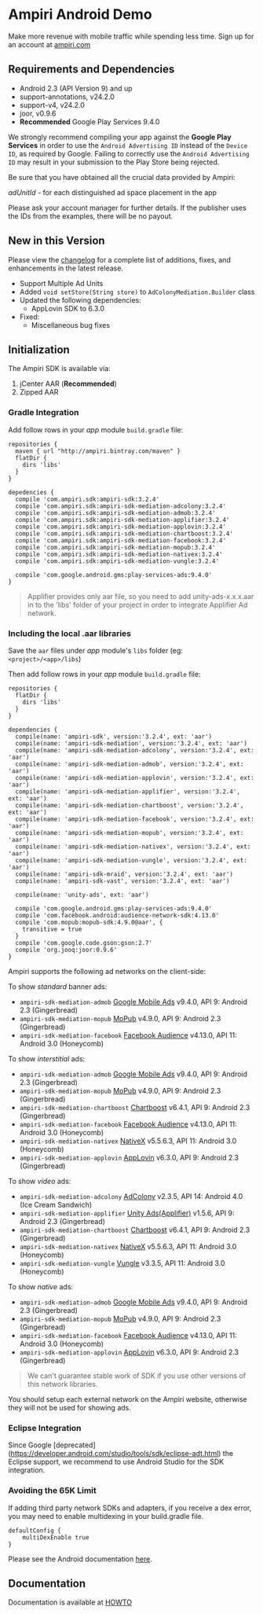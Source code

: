 # Ampiri Android Demo

Make more revenue with mobile traffic while spending less time.
Sign up for an account at [ampiri.com](https://ampiri.com)

## Requirements and Dependencies ##

* Android 2.3 (API Version 9) and up
* support-annotations, v24.2.0
* support-v4, v24.2.0
* joor, v0.9.6
* **Recommended** Google Play Services 9.4.0

We strongly recommend compiling your app against the **Google Play Services** in order to use the `Android Advertising ID` instead of the `Device ID`,
as required by Google. Failing to correctly use the `Android Advertising ID` may result in your submission to the Play Store being rejected.

Be sure that you have obtained all the crucial data provided by Ampiri:

*adUnitId* - for each distinguished ad space placement in the app

Please ask your account manager for further details. If the publisher uses the IDs from the examples, there will be no payout.

## New in this Version
Please view the [changelog](CHANGELOG.md) for a complete list of additions, fixes, and enhancements in the latest release.

- Support Multiple Ad Units
- Added `void setStore(String store)` to `AdColonyMediation.Builder` class
- Updated the following dependencies:
	- AppLovin SDK to 6.3.0
- Fixed:
    - Miscellaneous bug fixes

## Initialization ##

The Ampiri SDK is available via:

1. jCenter AAR (**Recommended**)
2. Zipped AAR

### Gradle Integration ###

Add follow rows in your _app_ module `build.gradle` file:

```
repositories {
  maven { url "http://ampiri.bintray.com/maven" }
  flatDir {
    dirs 'libs'
  }
}

depedencies {
  compile 'com.ampiri.sdk:ampiri-sdk:3.2.4'
  compile 'com.ampiri.sdk:ampiri-sdk-mediation-adcolony:3.2.4'
  compile 'com.ampiri.sdk:ampiri-sdk-mediation-admob:3.2.4'
  compile 'com.ampiri.sdk:ampiri-sdk-mediation-applifier:3.2.4'
  compile 'com.ampiri.sdk:ampiri-sdk-mediation-applovin:3.2.4'
  compile 'com.ampiri.sdk:ampiri-sdk-mediation-chartboost:3.2.4'
  compile 'com.ampiri.sdk:ampiri-sdk-mediation-facebook:3.2.4'
  compile 'com.ampiri.sdk:ampiri-sdk-mediation-mopub:3.2.4'
  compile 'com.ampiri.sdk:ampiri-sdk-mediation-nativex:3.2.4'
  compile 'com.ampiri.sdk:ampiri-sdk-mediation-vungle:3.2.4'

  compile 'com.google.android.gms:play-services-ads:9.4.0'
}
```
> Applifier provides only aar file, so you need to add unity-ads-x.x.x.aar in to the 'libs' folder of your project in order to integrate Applifier Ad network.

### Including the local .aar libraries ###

Save the `aar` files under _app_ module's `libs` folder (eg: `<project>/<app>/libs`)

Then add follow rows in your _app_ module `build.gradle` file:

```
repositories {
  flatDir {
    dirs 'libs'
  }
}

dependencies {
  compile(name: 'ampiri-sdk', version:'3.2.4', ext: 'aar')
  compile(name: 'ampiri-sdk-mediation', version:'3.2.4', ext: 'aar')
  compile(name: 'ampiri-sdk-mediation-adcolony', version:'3.2.4', ext: 'aar')
  compile(name: 'ampiri-sdk-mediation-admob', version:'3.2.4', ext: 'aar')
  compile(name: 'ampiri-sdk-mediation-applovin', version:'3.2.4', ext: 'aar')
  compile(name: 'ampiri-sdk-mediation-applifier', version:'3.2.4', ext: 'aar')
  compile(name: 'ampiri-sdk-mediation-chartboost', version:'3.2.4', ext: 'aar')
  compile(name: 'ampiri-sdk-mediation-facebook', version:'3.2.4', ext: 'aar')
  compile(name: 'ampiri-sdk-mediation-mopub', version:'3.2.4', ext: 'aar')
  compile(name: 'ampiri-sdk-mediation-nativex', version:'3.2.4', ext: 'aar')
  compile(name: 'ampiri-sdk-mediation-vungle', version:'3.2.4', ext: 'aar')
  compile(name: 'ampiri-sdk-mraid', version:'3.2.4', ext: 'aar')
  compile(name: 'ampiri-sdk-vast', version:'3.2.4', ext: 'aar')

  compile(name: 'unity-ads', ext: 'aar')

  compile 'com.google.android.gms:play-services-ads:9.4.0'
  compile 'com.facebook.android:audience-network-sdk:4.13.0'
  compile 'com.mopub:mopub-sdk:4.9.0@aar', {
    transitive = true
  }
  compile 'com.google.code.gson:gson:2.7'
  compile 'org.jooq:joor:0.9.6'
}
```

Ampiri supports the following ad networks on the client-side:

To show *standard* banner ads:

* `ampiri-sdk-mediation-admob` [Google Mobile Ads](https://developers.google.com/admob/android/quick-start) v9.4.0, API 9: Android 2.3 (Gingerbread)
* `ampiri-sdk-mediation-mopub` [MoPub](https://github.com/mopub/mopub-android-sdk) v4.9.0, API 9: Android 2.3 (Gingerbread)
* `ampiri-sdk-mediation-facebook` [Facebook Audience](https://developers.facebook.com/docs/audience-network) v4.13.0, API 11: Android 3.0 (Honeycomb)

To show *interstitial* ads:

* `ampiri-sdk-mediation-admob` [Google Mobile Ads](https://developers.google.com/admob/android/quick-start) v9.4.0, API 9: Android 2.3 (Gingerbread)
* `ampiri-sdk-mediation-mopub` [MoPub](https://github.com/mopub/mopub-android-sdk) v4.9.0, API 9: Android 2.3 (Gingerbread)
* `ampiri-sdk-mediation-chartboost` [Chartboost](https://answers.chartboost.com/hc/en-us/articles/201219545-Download-Integrate-the-Chartboost-SDK-for-Android) v6.4.1, API 9: Android 2.3 (Gingerbread)
* `ampiri-sdk-mediation-facebook` [Facebook Audience](https://developers.facebook.com/docs/audience-network) v4.13.0, API 11: Android 3.0 (Honeycomb)
* `ampiri-sdk-mediation-nativex` [NativeX](https://github.com/nativex/NativeX-Android-SDK) v5.5.6.3, API 11: Android 3.0 (Honeycomb)
* `ampiri-sdk-mediation-applovin` [AppLovin](https://github.com/AppLovin/Android-Demo-App) v6.3.0, API 9: Android 2.3 (Gingerbread)

To show *video* ads:

* `ampiri-sdk-mediation-adcolony` [AdColony](https://github.com/AdColony/AdColony-Android-SDK) v2.3.5, API 14: Android 4.0 (Ice Cream Sandwich)
* `ampiri-sdk-mediation-applifier` [Unity Ads(Applifier)](https://github.com/Applifier/unity-ads-sdk) v1.5.6, API 9: Android 2.3 (Gingerbread)
* `ampiri-sdk-mediation-chartboost` [Chartboost](https://answers.chartboost.com/hc/en-us/articles/201219545-Download-Integrate-the-Chartboost-SDK-for-Android) v6.4.1, API 9: Android 2.3 (Gingerbread)
* `ampiri-sdk-mediation-nativex` [NativeX](https://github.com/nativex/NativeX-Android-SDK) v5.5.6.3, API 11: Android 3.0 (Honeycomb)
* `ampiri-sdk-mediation-vungle` [Vungle](https://v.vungle.com/sdk) v3.3.5, API 11: Android 3.0 (Honeycomb)

To show *native* ads:

* `ampiri-sdk-mediation-admob` [Google Mobile Ads](https://developers.google.com/admob/android/quick-start) v9.4.0, API 9: Android 2.3 (Gingerbread)
* `ampiri-sdk-mediation-mopub` [MoPub](https://github.com/mopub/mopub-android-sdk) v4.9.0, API 9: Android 2.3 (Gingerbread)
* `ampiri-sdk-mediation-facebook` [Facebook Audience](https://developers.facebook.com/docs/audience-network) v4.13.0, API 11: Android 3.0 (Honeycomb)
* `ampiri-sdk-mediation-applovin` [AppLovin](https://github.com/AppLovin/Android-Demo-App) v6.3.0, API 9: Android 2.3 (Gingerbread)

> We can't guarantee stable work of SDK if you use other versions of this network libraries. 

You should setup each external network on the Ampiri website, otherwise they will not be used for showing ads.

### Eclipse Integration ###

Since Google [deprecated] (https://developer.android.com/studio/tools/sdk/eclipse-adt.html) the Eclipse support, we recommend to use Android Studio for the SDK integration.

### Avoiding the 65K Limit ###

If adding third party network SDKs and adapters, if you receive a dex error, you may need to enable multidexing in your build.gradle file.

```
defaultConfig {
    multiDexEnable true
}
```
Please see the Android documentation [here](https://developer.android.com/tools/building/multidex.html).

## Documentation

Documentation is available at [HOWTO](HOWTO.md)
